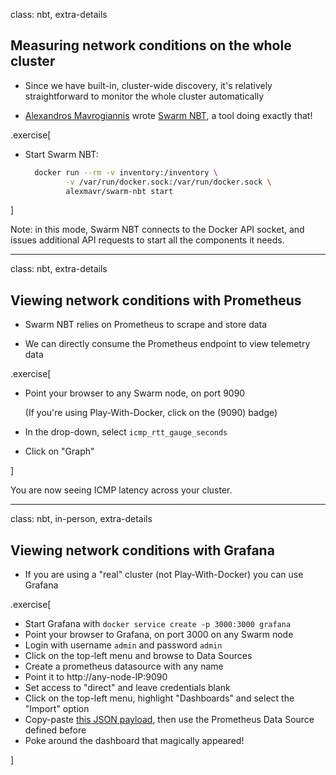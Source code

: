 class: nbt, extra-details

## Measuring network conditions on the whole cluster

- Since we have built-in, cluster-wide discovery, it's relatively straightforward
  to monitor the whole cluster automatically

- [Alexandros Mavrogiannis](https://github.com/alexmavr) wrote
  [Swarm NBT](https://github.com/alexmavr/swarm-nbt), a tool doing exactly that!

.exercise[

- Start Swarm NBT:
  ```bash
    docker run --rm -v inventory:/inventory \
           -v /var/run/docker.sock:/var/run/docker.sock \
           alexmavr/swarm-nbt start
  ```

]

Note: in this mode, Swarm NBT connects to the Docker API socket,
and issues additional API requests to start all the components it needs.

---

class: nbt, extra-details

## Viewing network conditions with Prometheus

- Swarm NBT relies on Prometheus to scrape and store data

- We can directly consume the Prometheus endpoint to view telemetry data

.exercise[

- Point your browser to any Swarm node, on port 9090

  (If you're using Play-With-Docker, click on the (9090) badge)

- In the drop-down, select `icmp_rtt_gauge_seconds`

- Click on "Graph"

]

You are now seeing ICMP latency across your cluster.

---

class: nbt, in-person, extra-details

## Viewing network conditions with Grafana

- If you are using a "real" cluster (not Play-With-Docker) you can use Grafana

.exercise[

- Start Grafana with `docker service create -p 3000:3000 grafana`
- Point your browser to Grafana, on port 3000 on any Swarm node
- Login with username `admin` and password `admin`
- Click on the top-left menu and browse to Data Sources
- Create a prometheus datasource with any name
- Point it to http://any-node-IP:9090
- Set access to "direct" and leave credentials blank
- Click on the top-left menu, highlight "Dashboards" and select the "Import" option
- Copy-paste [this JSON payload](
  https://raw.githubusercontent.com/alexmavr/swarm-nbt/master/grafana.json),
  then use the Prometheus Data Source defined before
- Poke around the dashboard that magically appeared!

]
